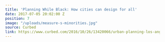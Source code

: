 ```yaml
---
title: 'Planning While Black: How cities can design for all'
date: 2017-07-05 20:02:00 Z
position: 7
image: "/uploads/measure-s-minorities.jpg"
source: Curbed
link: https://www.curbed.com/2016/10/26/13420066/urban-planning-los-angeles-bicycle-coalition-tamika-butler
---
```


